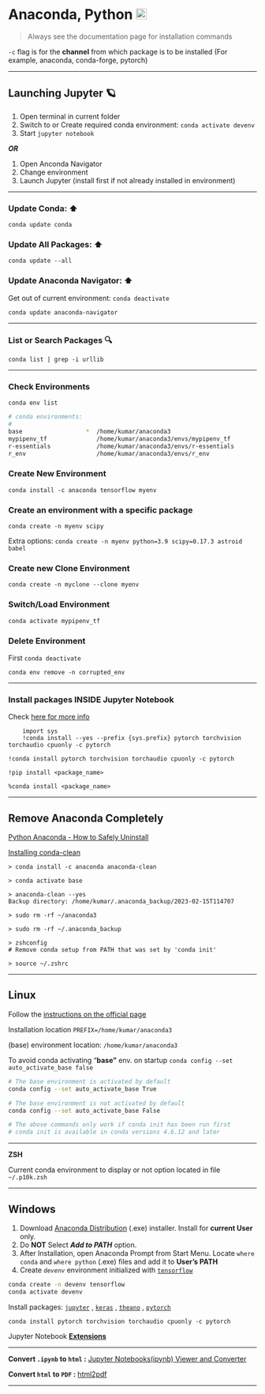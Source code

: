 # Anaconda, Python <img src='https://cdn3.iconfinder.com/data/icons/logos-and-brands-adobe/512/267_Python-512.png' width="22">

> Always see the documentation page for installation commands

`-c` flag is for the **channel** from which package is to be installed (For example, anaconda, conda-forge, pytorch)

---

## Launching Jupyter 🪐

1. Open terminal in current folder
1. Switch to or Create required conda environment: `conda activate devenv`
1. Start `jupyter notebook`

_**OR**_

1. Open Anconda Navigator
1. Change environment
1. Launch Jupyter (install first if not already installed in environment)

---

### **Update Conda: ⬆️**

`conda update conda`

### **Update All Packages: ⬆️**

`conda update --all`

### **Update Anaconda Navigator: ⬆️**

Get out of current environment: `conda deactivate`

`conda update anaconda-navigator`

---

### List or Search Packages 🔍

`conda list | grep -i urllib`

---

### Check Environments

`conda env list`

```bash
# conda environments:
#
base                  *  /home/kumar/anaconda3
mypipenv_tf              /home/kumar/anaconda3/envs/mypipenv_tf
r-essentials             /home/kumar/anaconda3/envs/r-essentials
r_env                    /home/kumar/anaconda3/envs/r_env
```

### Create New Environment

`conda install -c anaconda tensorflow myenv`

### Create an environment with a specific package

`conda create -n myenv scipy`

Extra options: `conda create -n myenv python=3.9 scipy=0.17.3 astroid babel`

### Create new Clone Environment

`conda create -n myclone --clone myenv`

### Switch/Load Environment

`conda activate mypipenv_tf`

### Delete Environment

First `conda deactivate`

`conda env remove -n corrupted_env`

---

### Install packages INSIDE Jupyter Notebook

Check [here for more info](https://jakevdp.github.io/blog/2017/12/05/installing-python-packages-from-jupyter/)

```jupyter
    import sys
    !conda install --yes --prefix {sys.prefix} pytorch torchvision torchaudio cpuonly -c pytorch
```

`!conda install pytorch torchvision torchaudio cpuonly -c pytorch`

`!pip install <package_name>`

`%conda install <package_name>`

---

## Remove Anaconda Completely

[Python Anaconda - How to Safely Uninstall](https://stackoverflow.com/questions/22585235/python-anaconda-how-to-safely-uninstall)

[Installing conda-clean](https://anaconda.org/anaconda/anaconda-clean)

```shell
> conda install -c anaconda anaconda-clean

> conda activate base

> anaconda-clean --yes
Backup directory: /home/kumar/.anaconda_backup/2023-02-15T114707

> sudo rm -rf ~/anaconda3

> sudo rm -rf ~/.anaconda_backup

> zshconfig
# Remove conda setup from PATH that was set by 'conda init'

> source ~/.zshrc
```

---

## Linux <img src='https://cdn-icons-png.flaticon.com/512/6124/6124995.png' width="17">

Follow the [instructions on the official page](https://docs.anaconda.com/anaconda/install/linux/)

Installation location `PREFIX=/home/kumar/anaconda3`

(base) environment location: `/home/kumar/anaconda3`

To avoid conda activating “**base”** env. on startup `conda config --set auto_activate_base false`

```bash
# The base environment is activated by default
conda config --set auto_activate_base True

# The base environment is not activated by default
conda config --set auto_activate_base False

# The above commands only work if conda init has been run first
# conda init is available in conda versions 4.6.12 and later
```

---

**ZSH**

Current conda environment to display or not option located in file `~/.p10k.zsh`

---

## Windows <img src='https://seeklogo.com/images/W/windows-11-icon-logo-6C39629E45-seeklogo.com.png' width="17">

1. Download [Anaconda Distribution](https://www.anaconda.com/products/distribution) (.exe) installer. Install for **current User** only.
2. Do **NOT** Select **_Add to PATH_** option.
3. After Installation, open Anaconda Prompt from Start Menu. Locate `where conda` and `where python` (.exe) files and add it to **User’s PATH**
4. Create _`devenv`_ environment initialized with [`tensorflow`](https://docs.anaconda.com/anaconda/user-guide/tasks/tensorflow/)

```bash
conda create -n devenv tensorflow
conda activate devenv
```

Install packages: [`jupyter`](https://anaconda.org/anaconda/jupyter) , [`keras`](https://anaconda.org/anaconda/keras) , [`theano`](https://anaconda.org/anaconda/theano) , [`pytorch`](https://pytorch.org)

`conda install pytorch torchvision torchaudio cpuonly -c pytorch`

Jupyter Notebook **[Extensions](https://docs.continuum.io/anaconda/user-guide/tasks/use-jupyter-notebook-extensions/#obtaining-the-extensions)**

---

**Convert `.ipynb` to `html` :** [Jupyter Notebooks(ipynb) Viewer and Converter](https://htmtopdf.herokuapp.com/ipynbviewer/)

**Convert `html` to `PDF` :** [html2pdf](https://html2pdf.com/)

---
